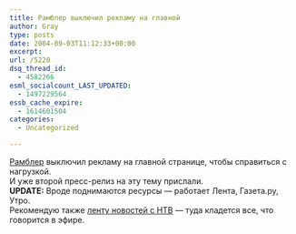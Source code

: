 ```yaml
---
title: Рамблер выключил рекламу на главной
author: Gray
type: posts
date: 2004-09-03T11:12:33+00:00
excerpt:
url: /5220
dsq_thread_id:
  - 4582266
esml_socialcount_LAST_UPDATED:
  - 1497229564
essb_cache_expire:
  - 1614601504
categories:
  - Uncategorized

---
```








<a href="http://rambler.ru/" target="_blank">Рамблер</a> выключил рекламу на главной странице, чтобы справиться с нагрузкой.  
И уже второй пресс-релиз на эту тему прислали.  
**UPDATE:** Вроде поднимаются ресурсы &#8212; работает Лента, Газета.ру, Утро.  
Рекомендую также <a href="http://www.livejournal.com/users/3o6yx/" target="_blank">ленту новостей с НТВ</a> &#8212; туда кладется все, что говорится в эфире.
